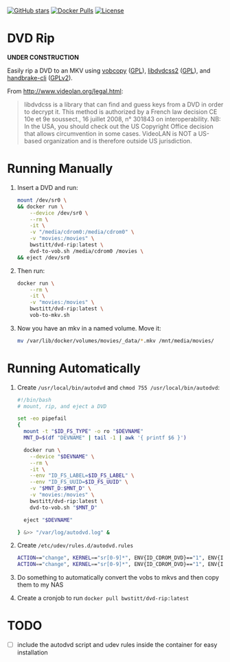 [![GitHub stars](https://img.shields.io/github/stars/WyseNynja/dockerfile-dvd-rip.svg?style=social)](https://github.com/WyseNynja/dockerfile-dvd-rip)
[![Docker Pulls](https://img.shields.io/docker/pulls/bwstitt/dvd-rip.svg)](https://hub.docker.com/r/bwstitt/dvd-rip/)
[![License](https://img.shields.io/github/license/WyseNynja/dockerfile-dvd-rip.svg)](https://raw.githubusercontent.com/WyseNynja/dockerfile-dvd-rip/master/LICENSE)

# DVD Rip

**UNDER CONSTRUCTION**

Easily rip a DVD to an MKV using [vobcopy](http://vobcopy.org/projects/c/c.shtml) ([GPL](https://www.gnu.org/licenses/gpl-3.0.en.html)), [libdvdcss2](http://www.videolan.org/developers/libdvdcss/doc/html/) ([GPL](https://www.gnu.org/licenses/gpl-3.0.en.html)), and [handbrake-cli](https://handbrake.fr) ([GPLv2](https://raw.githubusercontent.com/HandBrake/HandBrake/master/LICENSE)).

From http://www.videolan.org/legal.html:

> libdvdcss is a library that can find and guess keys from a DVD in order to decrypt it.
This method is authorized by a French law decision CE 10e et 9e sous­sect., 16 juillet 2008, n° 301843 on interoperability.
> NB: In the USA, you should check out the US Copyright Office decision that allows circumvention in some cases.
> VideoLAN is NOT a US-based organization and is therefore outside US jurisdiction.


# Running Manually

1. Insert a DVD and run:

    ```bash
    mount /dev/sr0 \
    && docker run \
        --device /dev/sr0 \
        --rm \
        -it \
        -v "/media/cdrom0:/media/cdrom0" \
        -v "movies:/movies" \
        bwstitt/dvd-rip:latest \
        dvd-to-vob.sh /media/cdrom0 /movies \
    && eject /dev/sr0
    ```

2. Then run:

    ```bash
    docker run \
        --rm \
        -it \
        -v "movies:/movies" \
        bwstitt/dvd-rip:latest \
        vob-to-mkv.sh
    ```

3. Now you have an mkv in a named volume. Move it:

    ```bash
    mv /var/lib/docker/volumes/movies/_data/*.mkv /mnt/media/movies/
    ```


# Running Automatically

1. Create `/usr/local/bin/autodvd` and `chmod 755 /usr/local/bin/autodvd`:

    ```bash
    #!/bin/bash
    # mount, rip, and eject a DVD

    set -eo pipefail
    {
      mount -t "$ID_FS_TYPE" -o ro "$DEVNAME"
      MNT_D=$(df "DEVNAME" | tail -1 | awk '{ printf $6 }')

      docker run \
        --device "$DEVNAME" \
        --rm \
        -it \
        --env "ID_FS_LABEL=$ID_FS_LABEL" \
        --env "ID_FS_UUID=$ID_FS_UUID" \
        -v "$MNT_D:$MNT_D" \
        -v "movies:/movies" \
        bwstitt/dvd-rip:latest \
        dvd-to-vob.sh "$MNT_D"

      eject "$DEVNAME"

    } &>> "/var/log/autodvd.log" &
    ```

2. Create `/etc/udev/rules.d/autodvd.rules`

    ```bash
    ACTION=="change", KERNEL=="sr[0-9]*", ENV{ID_CDROM_DVD}=="1", ENV{ID_CDROM_MEDIA_STATE}=="complete", ENV{ID_FS_TYPE}=="udf", RUN+="/usr/local/bin/autodvd"
    ACTION=="change", KERNEL=="sr[0-9]*", ENV{ID_CDROM_DVD}=="1", ENV{ID_CDROM_MEDIA_STATE}=="complete", ENV{ID_FS_TYPE}=="iso9660", RUN+="/usr/local/bin/autodvd"
    ```

3. Do something to automatically convert the vobs to mkvs and then copy them to my NAS

4. Create a cronjob to run `docker pull bwstitt/dvd-rip:latest`


# TODO

* [ ] include the autodvd script and udev rules inside the container for easy installation

